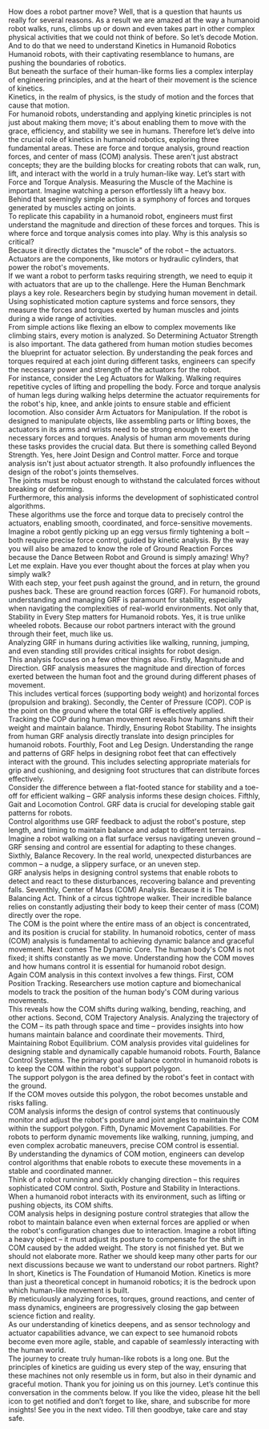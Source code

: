 How does a robot partner move?
Well, that is a question that haunts us really for several reasons.
As a result we are amazed at the way a humanoid robot walks, runs, climbs up or down and even takes part in other complex physical activities that we could not think of before.
So let’s decode Motion.
And to do that we need to understand Kinetics in Humanoid Robotics
Humanoid robots, with their captivating resemblance to humans, are pushing the boundaries of robotics.  
But beneath the surface of their human-like forms lies a complex interplay of engineering principles, and at the heart of their movement is the science of kinetics.  
Kinetics, in the realm of physics, is the study of motion and the forces that cause that motion.  
For humanoid robots, understanding and applying kinetic principles is not just about making them move; it's about enabling them to move with the grace, efficiency, and stability we see in humans.
Therefore let’s delve into the crucial role of kinetics in humanoid robotics, exploring three fundamental areas.
These are force and torque analysis, ground reaction forces, and center of mass (COM) analysis. 
These aren't just abstract concepts; they are the building blocks for creating robots that can walk, run, lift, and interact with the world in a truly human-like way.
Let’s start with Force and Torque Analysis.
Measuring the Muscle of the Machine is important.
Imagine watching a person effortlessly lift a heavy box.  
Behind that seemingly simple action is a symphony of forces and torques generated by muscles acting on joints.  
To replicate this capability in a humanoid robot, engineers must first understand the magnitude and direction of these forces and torques. 
This is where force and torque analysis comes into play.
Why is this analysis so critical?  
Because it directly dictates the "muscle" of the robot – the actuators. 
Actuators are the components, like motors or hydraulic cylinders, that power the robot's movements.  
If we want a robot to perform tasks requiring strength, we need to equip it with actuators that are up to the challenge.
Here the Human Benchmark plays a key role.
Researchers begin by studying human movement in detail.  
Using sophisticated motion capture systems and force sensors, they measure the forces and torques exerted by human muscles and joints during a wide range of activities.  
From simple actions like flexing an elbow to complex movements like climbing stairs, every motion is analyzed.
So Determining Actuator Strength is also important.
The data gathered from human motion studies becomes the blueprint for actuator selection. 
By understanding the peak forces and torques required at each joint during different tasks, engineers can specify the necessary power and strength of the actuators for the robot.  
For instance, consider the Leg Actuators for Walking.
Walking requires repetitive cycles of lifting and propelling the body. 
Force and torque analysis of human legs during walking helps determine the actuator requirements for the robot's hip, knee, and ankle joints to ensure stable and efficient locomotion.
Also consider Arm Actuators for Manipulation.
If the robot is designed to manipulate objects, like assembling parts or lifting boxes, the actuators in its arms and wrists need to be strong enough to exert the necessary forces and torques. 
Analysis of human arm movements during these tasks provides the crucial data.
But there is something called Beyond Strength.
Yes, here Joint Design and Control matter.
Force and torque analysis isn't just about actuator strength. 
It also profoundly influences the design of the robot's joints themselves.  
The joints must be robust enough to withstand the calculated forces without breaking or deforming.  
Furthermore, this analysis informs the development of sophisticated control algorithms.  
These algorithms use the force and torque data to precisely control the actuators, enabling smooth, coordinated, and force-sensitive movements.  
Imagine a robot gently picking up an egg versus firmly tightening a bolt – both require precise force control, guided by kinetic analysis.
By the way you will also be amazed to know the role of Ground Reaction Forces because the Dance Between Robot and Ground is simply amazing!
Why?
Let me explain.
Have you ever thought about the forces at play when you simply walk?  
With each step, your feet push against the ground, and in return, the ground pushes back. 
These are ground reaction forces (GRF).  For humanoid robots, understanding and managing GRF is paramount for stability, especially when navigating the complexities of real-world environments.
Not only that, Stability in Every Step matters for Humanoid robots.
Yes, it is true unlike wheeled robots.
Because our robot partners interact with the ground through their feet, much like us.  
Analyzing GRF in humans during activities like walking, running, jumping, and even standing still provides critical insights for robot design.  
This analysis focuses on a few other things also.
Firstly, Magnitude and Direction.
GRF analysis measures the magnitude and direction of forces exerted between the human foot and the ground during different phases of movement.  
This includes vertical forces (supporting body weight) and horizontal forces (propulsion and braking).
Secondly, the Center of Pressure (COP).
COP is the point on the ground where the total GRF is effectively applied.  
Tracking the COP during human movement reveals how humans shift their weight and maintain balance.
Thirdly, Ensuring Robot Stability.
The insights from human GRF analysis directly translate into design principles for humanoid robots.
Fourthly, Foot and Leg Design.  Understanding the range and patterns of GRF helps in designing robot feet that can effectively interact with the ground. 
This includes selecting appropriate materials for grip and cushioning, and designing foot structures that can distribute forces effectively.  
Consider the difference between a flat-footed stance for stability and a toe-off for efficient walking – GRF analysis informs these design choices.
Fifthly, Gait and Locomotion Control.
GRF data is crucial for developing stable gait patterns for robots.  
Control algorithms use GRF feedback to adjust the robot's posture, step length, and timing to maintain balance and adapt to different terrains.  
Imagine a robot walking on a flat surface versus navigating uneven ground – GRF sensing and control are essential for adapting to these changes.
Sixthly, Balance Recovery.
In the real world, unexpected disturbances are common – a nudge, a slippery surface, or an uneven step.  
GRF analysis helps in designing control systems that enable robots to detect and react to these disturbances, recovering balance and preventing falls.
Seventhly, Center of Mass (COM) Analysis.
Because it is The Balancing Act.
Think of a circus tightrope walker. 
Their incredible balance relies on constantly adjusting their body to keep their center of mass (COM) directly over the rope.  
The COM is the point where the entire mass of an object is concentrated, and its position is crucial for stability. 
In humanoid robotics, center of mass (COM) analysis is fundamental to achieving dynamic balance and graceful movement.
Next comes The Dynamic Core.
The human body's COM is not fixed; it shifts constantly as we move.  Understanding how the COM moves and how humans control it is essential for humanoid robot design.  
Again COM analysis in this context involves a few things.
First, COM Position Tracking.
Researchers use motion capture and biomechanical models to track the position of the human body's COM during various movements.  
This reveals how the COM shifts during walking, bending, reaching, and other actions.
Second, COM Trajectory Analysis.
Analyzing the trajectory of the COM – its path through space and time – provides insights into how humans maintain balance and coordinate their movements.
Third, Maintaining Robot Equilibrium.
COM analysis provides vital guidelines for designing stable and dynamically capable humanoid robots.
Fourth, Balance Control Systems.
The primary goal of balance control in humanoid robots is to keep the COM within the robot's support polygon.  
The support polygon is the area defined by the robot's feet in contact with the ground.  
If the COM moves outside this polygon, the robot becomes unstable and risks falling.  
COM analysis informs the design of control systems that continuously monitor and adjust the robot's posture and joint angles to maintain the COM within the support polygon.
Fifth, Dynamic Movement Capabilities.
For robots to perform dynamic movements like walking, running, jumping, and even complex acrobatic maneuvers, precise COM control is essential.  
By understanding the dynamics of COM motion, engineers can develop control algorithms that enable robots to execute these movements in a stable and coordinated manner.  
Think of a robot running and quickly changing direction – this requires sophisticated COM control.
Sixth, Posture and Stability in Interactions.
When a humanoid robot interacts with its environment, such as lifting or pushing objects, its COM shifts.  
COM analysis helps in designing posture control strategies that allow the robot to maintain balance even when external forces are applied or when the robot's configuration changes due to interaction.
Imagine a robot lifting a heavy object – it must adjust its posture to compensate for the shift in COM caused by the added weight.
The story is not finished yet.
But we should not elaborate more.
Rather we should keep many other parts for our next discussions because we want to understand our robot partners.
Right? 
In short, Kinetics is The Foundation of Humanoid Motion.
Kinetics is more than just a theoretical concept in humanoid robotics; it is the bedrock upon which human-like movement is built.  
By meticulously analyzing forces, torques, ground reactions, and center of mass dynamics, engineers are progressively closing the gap between science fiction and reality.  
As our understanding of kinetics deepens, and as sensor technology and actuator capabilities advance, we can expect to see humanoid robots become even more agile, stable, and capable of seamlessly interacting with the human world.  
The journey to create truly human-like robots is a long one.
But the principles of kinetics are guiding us every step of the way, ensuring that these machines not only resemble us in form, but also in their dynamic and graceful motion.
Thank you for joining us on this journey. Let’s continue this conversation in the comments below.
If you like the video, please hit the bell icon to get notified and don’t forget to like, share, and subscribe for more insights!
See you in the next video.
Till then goodbye, take care and stay safe.
